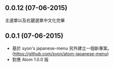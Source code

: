## 0.0.12 (07-06-2015)
主選單以及右鍵選單中文化完畢


## 0.0.1 (07-06-2015)
* 基於 syon's japanese-menu 另外建立一個新專案。(https://github.com/syon/atom-japanese-menu)
* 對應 Atom 1.0.0 版
